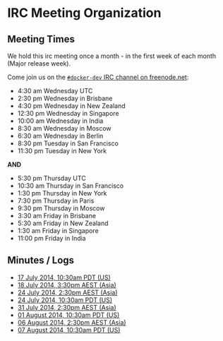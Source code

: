 # IRC Meeting Organization

## Meeting Times

We hold this irc meeting once a month - in the first week of each month (Major release week).

Come join us on the [`#docker-dev` IRC channel on freenode.net](irc://chat.freenode.net/#docker-dev):

 * 4:30 am Wednesday UTC
 * 2:30 pm Wednesday in Brisbane
 * 4:30 pm Wednesday in New Zealand
 * 12:30 pm Wednesday in Singapore
 * 10:00 am Wednesday in India
 * 8:30 am Wednesday in Moscow
 * 6:30 am Wednesday in Berlin
 * 8:30 pm Tuesday in San Francisco
 * 11:30 pm Tuesday in New York

__AND__

 * 5:30 pm Thursday UTC
 * 10:30 am Thursday in San Francisco
 * 1:30 pm Thursday in New York
 * 7:30 pm Thursday in Paris
 * 9:30 pm Thursday in Moscow
 * 3:30 am Friday in Brisbane
 * 5:30 am Friday in New Zealand
 * 1:30 am Friday in Singapore
 * 11:00 pm Friday in India


## Minutes / Logs

- [17 July 2014, 10:30am PDT (US)](docker-dev/2014-07-17--17-30.md)
- [18 July 2014, 3:30pm AEST (Asia)](docker-dev/2014-07-18--05-30.md)
- [24 July 2014, 2:30pm AEST (Asia)](docker-dev/2014-07-23--04-30.md)
- [24 July 2014, 10:30am PDT (US)](docker-dev/2014-07-24--17-30.md)
- [31 July 2014, 2:30pm AEST (Asia)](docker-dev/2014-07-31--04-30.md)
- [01 August 2014, 10:30am PDT (US)](docker-dev/2014-08-31--17-30.md)
- [06 August 2014, 2:30pm AEST (Asia)](docker-dev/2014-08-06--04-30.md)
- [07 August 2014, 10:30am PDT (US)](docker-dev/2014-08-07--17-30.md)
